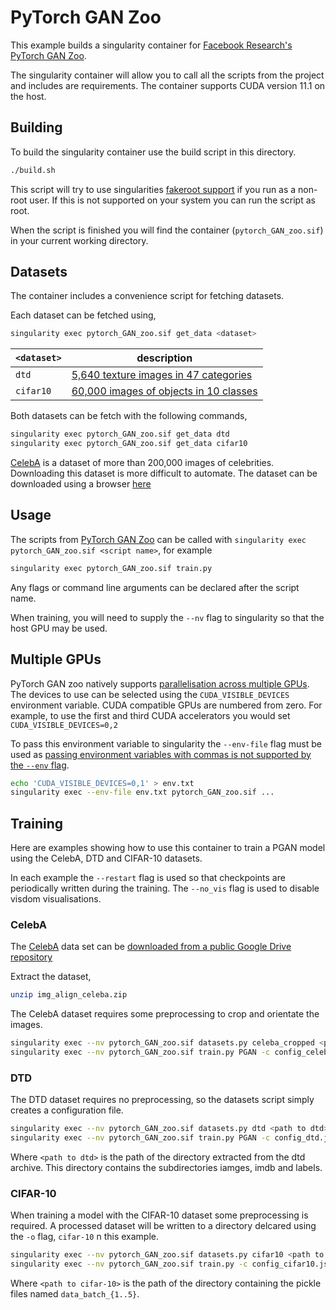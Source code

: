 # PyTorch GAN Zoo

This example builds a singularity container for [Facebook Research's PyTorch GAN
Zoo](https://github.com/facebookresearch/pytorch_GAN_zoo).

The singularity container will allow you to call all the scripts from the
project and includes are requirements. The container supports CUDA version 11.1
on the host.

## Building

To build the singularity container use the build script in this directory.

```bash
./build.sh
```

This script will try to use singularities [fakeroot
support](https://sylabs.io/guides/3.5/user-guide/fakeroot.html) if you run as a
non-root user. If this is not supported on your system you can run the script as
root.

When the script is finished you will find the container (`pytorch_GAN_zoo.sif`)
in your current working directory.

## Datasets

The container includes a convenience script for fetching datasets.

Each dataset can be fetched using,

```bash
singularity exec pytorch_GAN_zoo.sif get_data <dataset>
```

| `<dataset>` | description                                                                           |
|-------------|---------------------------------------------------------------------------------------|
| `dtd`       | [5,640 texture images in 47 categories](https://www.robots.ox.ac.uk/~vgg/data/dtd/)   |
| `cifar10`   | [60,000 images of objects in 10 classes](https://www.cs.toronto.edu/~kriz/cifar.html) |

Both datasets can be fetch with the following commands,

```bash
singularity exec pytorch_GAN_zoo.sif get_data dtd
singularity exec pytorch_GAN_zoo.sif get_data cifar10
```

[CelebA](http://mmlab.ie.cuhk.edu.hk/projects/CelebA.html) is a dataset of more
than 200,000 images of celebrities.  Downloading this dataset is more difficult
to automate. The dataset can be downloaded using a browser
[here](https://drive.google.com/file/d/0B7EVK8r0v71pZjFTYXZWM3FlRnM/view?resourcekey=0-dYn9z10tMJOBAkviAcfdyQ)

## Usage

The scripts from [PyTorch GAN
Zoo](https://github.com/facebookresearch/pytorch_GAN_zoo) can be called with
`singularity exec pytorch_GAN_zoo.sif <script name>`, for example

```bash
singularity exec pytorch_GAN_zoo.sif train.py
```

Any flags or command line arguments can be declared after the script name.

When training, you will need to supply the `--nv` flag to singularity so that
the host GPU may be used.

## Multiple GPUs

PyTorch GAN zoo natively supports [parallelisation across multiple
GPUs](https://github.com/facebookresearch/pytorch_GAN_zoo/issues/57). The
devices to use can be selected using the `CUDA_VISIBLE_DEVICES` environment
variable. CUDA compatible GPUs are numbered from zero. For example, to use the
first and third CUDA accelerators you would set `CUDA_VISIBLE_DEVICES=0,2`

To pass this environment variable to singularity the `--env-file` flag must be
used as [passing environment variables with commas is not supported by the
`--env` flag](https://github.com/apptainer/singularity/issues/6088).

```bash
echo 'CUDA_VISIBLE_DEVICES=0,1' > env.txt
singularity exec --env-file env.txt pytorch_GAN_zoo.sif ...
```

## Training

Here are examples showing how to use this container to train a PGAN model using
the CelebA, DTD and CIFAR-10 datasets.

In each example the `--restart` flag is used so that checkpoints are
periodically written during the training. The `--no_vis` flag is used to disable
visdom visualisations.

### CelebA

The [CelebA](http://mmlab.ie.cuhk.edu.hk/projects/CelebA.html) data set can be
[downloaded from a public Google Drive repository](https://drive.google.com/file/d/0B7EVK8r0v71pZjFTYXZWM3FlRnM/view?usp=sharing&resourcekey=0-dYn9z10tMJOBAkviAcfdyQ)

Extract the dataset,

```bash
unzip img_align_celeba.zip
```

The CelebA dataset requires some preprocessing to crop and orientate the
images.

```bash
singularity exec --nv pytorch_GAN_zoo.sif datasets.py celeba_cropped <path_to_celeba>/img_align_celeba/ -o celeba_cropped
singularity exec --nv pytorch_GAN_zoo.sif train.py PGAN -c config_celeba_cropped.json --restart --no_vis -n celeba_cropped
```

### DTD

The DTD dataset requires no preprocessing, so the datasets script simply creates
a configuration file.

```bash
singularity exec --nv pytorch_GAN_zoo.sif datasets.py dtd <path to dtd>/images
singularity exec --nv pytorch_GAN_zoo.sif train.py PGAN -c config_dtd.json --restart --no_vis -n dtd
```

Where `<path to dtd>` is the path of the directory extracted from the dtd
archive. This directory contains the subdirectories iamges, imdb and labels.

### CIFAR-10

When training a model with the CIFAR-10 dataset some preprocessing is required.
A processed dataset will be written to a directory delcared using the `-o` flag,
`cifar-10` n this example.

```bash
singularity exec --nv pytorch_GAN_zoo.sif datasets.py cifar10 <path to cifar-10> -o cifar10
singularity exec --nv pytorch_GAN_zoo.sif train.py -c config_cifar10.json --restart --no_vis -n cifar10
```

Where `<path to cifar-10>` is the path of the directory containing the pickle
files named `data_batch_{1..5}`.
